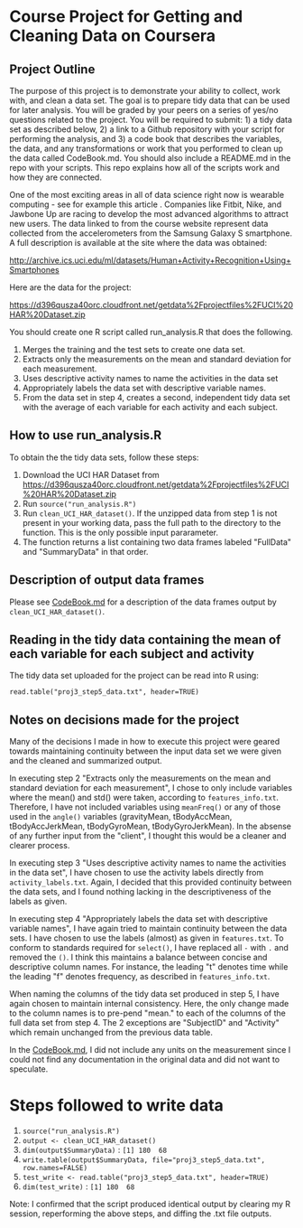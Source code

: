 # Course Project for Getting and Cleaning Data on Coursera

## Project Outline

The purpose of this project is to demonstrate your ability to collect, work with, and clean a data set. The goal is to prepare tidy data that can be used for later analysis. You will be graded by your peers on a series of yes/no questions related to the project. You will be required to submit: 1) a tidy data set as described below, 2) a link to a Github repository with your script for performing the analysis, and 3) a code book that describes the variables, the data, and any transformations or work that you performed to clean up the data called CodeBook.md. You should also include a README.md in the repo with your scripts. This repo explains how all of the scripts work and how they are connected.  

One of the most exciting areas in all of data science right now is wearable computing - see for example this article . Companies like Fitbit, Nike, and Jawbone Up are racing to develop the most advanced algorithms to attract new users. The data linked to from the course website represent data collected from the accelerometers from the Samsung Galaxy S smartphone. A full description is available at the site where the data was obtained: 

http://archive.ics.uci.edu/ml/datasets/Human+Activity+Recognition+Using+Smartphones 

Here are the data for the project: 

https://d396qusza40orc.cloudfront.net/getdata%2Fprojectfiles%2FUCI%20HAR%20Dataset.zip 

You should create one R script called run_analysis.R that does the following. 

1.  Merges the training and the test sets to create one data set.
2.  Extracts only the measurements on the mean and standard deviation for each measurement. 
3.  Uses descriptive activity names to name the activities in the data set
4.  Appropriately labels the data set with descriptive variable names. 
5.  From the data set in step 4, creates a second, independent tidy data set with the average of each variable for each activity and each subject.

## How to use run_analysis.R

To obtain the the tidy data sets, follow these steps:

1. Download the UCI HAR Dataset from https://d396qusza40orc.cloudfront.net/getdata%2Fprojectfiles%2FUCI%20HAR%20Dataset.zip
2. Run `source("run_analysis.R")`
3. Run `clean_UCI_HAR_dataset()`. If the unzipped data from step 1 is not present in your working data, pass the full path to the directory to the function. This is the only possible input pararameter.
4. The function returns a list containing two data frames labeled "FullData" and "SummaryData" in that order.

## Description of output data frames

Please see [CodeBook.md](CodeBook.md) for a description of the data frames output by `clean_UCI_HAR_dataset()`.

## Reading in the tidy data containing the mean of each variable for each subject and activity

The tidy data set uploaded for the project can be read into R using:

`read.table("proj3_step5_data.txt", header=TRUE)`

## Notes on decisions made for the project

Many of the decisions I made in how to execute this project were geared towards maintaining continuity between the input data set we were given and the cleaned and summarized output.

In executing step 2 "Extracts only the measurements on the mean and standard deviation for each measurement", I chose to only include variables where the mean() and std() were taken, according to `features_info.txt`. Therefore, I have not included variables using `meanFreq()` or any of those used in the `angle()` variables (gravityMean, tBodyAccMean, tBodyAccJerkMean, tBodyGyroMean, tBodyGyroJerkMean). In the absense of any further input from the "client", I thought this would be a cleaner and clearer process.

In executing step 3 "Uses descriptive activity names to name the activities in the data set", I have chosen to use the activity labels directly from `activity_labels.txt`. Again, I decided that this provided continuity between the data sets, and I found nothing lacking in the descriptiveness of the labels as given.

In executing step 4 "Appropriately labels the data set with descriptive variable names", I have again tried to maintain continuity between the data sets. I have chosen to use the labels (almost) as given in `features.txt`. To conform to standards required for `select()`, I have replaced all `-` with `.` and removed the `()`. I think this maintains a balance between concise and descriptive column names. For instance, the leading "t" denotes time while the leading "f" denotes frequency, as described in `features_info.txt`. 

When naming the columns of the tidy data set produced in step 5, I have again chosen to maintain internal consistency. Here, the only change made to the column names is to pre-pend "mean." to each of the columns of the full data set from step 4. The 2 exceptions are "SubjectID" and "Activity" which remain unchanged from the previous data table.

In the [CodeBook.md](CodeBook.md), I did not include any units on the measurement since I could not find any documentation in the original data and did not want to speculate.

# Steps followed to write data

1. `source("run_analysis.R")`
2. `output <- clean_UCI_HAR_dataset()`
3. `dim(output$SummaryData)` : `[1] 180  68`
4. `write.table(output$SummaryData, file="proj3_step5_data.txt", row.names=FALSE)`
5. `test_write <- read.table("proj3_step5_data.txt", header=TRUE)`
6. `dim(test_write)` : `[1] 180  68`

Note: I confirmed that the script produced identical output by clearing my R session, reperforming the above steps, and diffing the .txt file outputs. 

